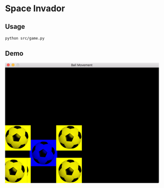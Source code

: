 # Space Invador
## Usage
```bash
python src/game.py
```
## Demo
![display](static/ball-movement.png?raw=true "Ball Movement")